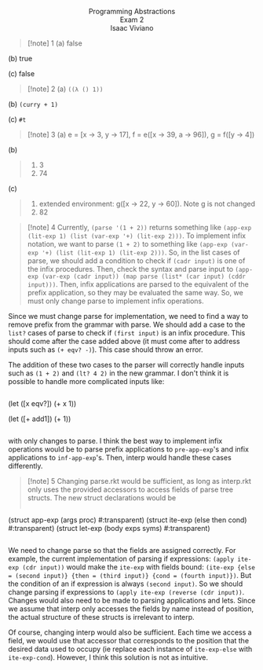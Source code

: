 <p align=center>
Programming Abstractions <br>
Exam 2 <br>
Isaac Viviano
</p>

>[!note] 1
(a) false
>
(b) true
>
(c) false

>[!note] 2
(a) ```((λ () 1))```
>
(b) ```(curry + 1)```
>
(c) ```#t```

>[!note] 3
(a) e = [x -> 3, y -> 17], f = e([x -> 39, a -> 96]),  g = f([y -> 4])
>
(b) 
>1. 3
>2. 74
>
(c) 
>1. extended environment: g([x -> 22, y -> 60]). Note g is not changed
>2. 82

>[!note] 4
Currently, `(parse '(1 + 2))` returns something like `(app-exp (lit-exp 1) (list (var-exp '+) (lit-exp 2)))`. To implement infix notation, we want to parse `(1 + 2)` to something like `(app-exp (var-exp '+) (list (lit-exp 1) (lit-exp 2)))`. So, in the list cases of parse, we should add a condition to check if `(cadr input)` is one of the infix procedures. Then, check the syntax and parse input to `(app-exp (var-exp (cadr input)) (map parse (list* (car input) (cddr input)))`. Then, infix applications are parsed to the equivalent of the prefix application, so they may be evaluated the same way. So, we must only change parse to implement infix operations.
>
Since we must change parse for implementation, we need to find a way to remove prefix from the grammar with parse. We should add a case to the `list?` cases of parse to check if `(first input)` is an infix procedure. This should come after the case added above (it must come after to address inputs such as `(+ eqv? -)`). This case should throw an error. 
>
The addition of these two cases to the parser will correctly handle inputs such as `(1 + 2)` and `(lt? 4 2)` in the new grammar. I don't think it is possible to handle more complicated inputs like: 
>```{racket}
(let ([x eqv?])
  (+ x 1))
>
(let ([+ add1])
  (+ 1))
>```
with only changes to parse. I think the best way to implement infix operations would be to parse prefix applications to `pre-app-exp`'s and infix applications to `inf-app-exp`'s. Then, interp would handle these cases differently. 

>[!note] 5
Changing parse.rkt would be sufficient, as long as interp.rkt only uses the provided accessors to access fields of parse tree structs. The new struct declarations would be 
>```{racket}
(struct app-exp (args proc) #:transparent)
(struct ite-exp (else then cond) #:transparent)
(struct let-exp (body exps syms) #:transparent)
>```
We need to change parse so that the fields are assigned correctly. For example, the current implementation of parsing if expressions: `(apply ite-exp (cdr input))` would make the `ite-exp` with fields bound: `(ite-exp {else = (second input)} {then = (third input)} {cond = (fourth input)})`. But the condition of an if expression is always `(second input)`. So we should change parsing if expressions to `(apply ite-exp (reverse (cdr input))`. Changes would also need to be made to parsing applications and lets. Since we assume that interp only accesses the fields by name instead of position, the actual structure of these structs is irrelevant to interp. 
>
Of course, changing interp would also be sufficient. Each time we access a field, we would use that accessor that corresponds to the position that the desired data used to occupy (ie replace each instance of `ite-exp-else` with `ite-exp-cond`). However, I think this solution is not as intuitive.
